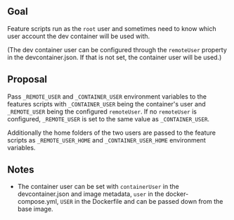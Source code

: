 ## Goal

Feature scripts run as the `root` user and sometimes need to know which user account the dev container will be used with.

(The dev container user can be configured through the `remoteUser` property in the devcontainer.json. If that is not set, the container user will be used.)

## Proposal

Pass `_REMOTE_USER` and `_CONTAINER_USER` environment variables to the features scripts with `_CONTAINER_USER` being the container's user and `_REMOTE_USER` being the configured `remoteUser`. If no `remoteUser` is configured, `_REMOTE_USER` is set to the same value as `_CONTAINER_USER`.

Additionally the home folders of the two users are passed to the feature scripts as `_REMOTE_USER_HOME` and `_CONTAINER_USER_HOME` environment variables.

## Notes

- The container user can be set with `containerUser` in the devcontainer.json and image metadata, `user` in the docker-compose.yml, `USER` in the Dockerfile and can be passed down from the base image.
